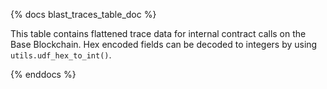 {% docs blast_traces_table_doc %}

This table contains flattened trace data for internal contract calls on the Base Blockchain. Hex encoded fields can be decoded to integers by using `utils.udf_hex_to_int()`.

{% enddocs %}